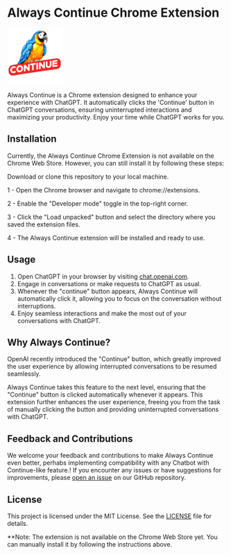 # Always Continue Chrome Extension

![Always Continue Logo](src/icon128.png)

Always Continue is a Chrome extension designed to enhance your experience with ChatGPT. It automatically clicks the 'Continue' button in ChatGPT conversations, ensuring uninterrupted interactions and maximizing your productivity. Enjoy your time while ChatGPT works for you.

## Installation

Currently, the Always Continue Chrome Extension is not available on the Chrome Web Store. However, you can still install it by following these steps:

Download or clone this repository to your local machine.

1 - Open the Chrome browser and navigate to chrome://extensions.

2 - Enable the "Developer mode" toggle in the top-right corner.

3 - Click the "Load unpacked" button and select the directory where you saved the extension files.

4 - The Always Continue extension will be installed and ready to use.

## Usage

1. Open ChatGPT in your browser by visiting [chat.openai.com](https://chat.openai.com).
2. Engage in conversations or make requests to ChatGPT as usual.
3. Whenever the "continue" button appears, Always Continue will automatically click it, allowing you to focus on the conversation without interruptions.
4. Enjoy seamless interactions and make the most out of your conversations with ChatGPT.

## Why Always Continue?
OpenAI recently introduced the "Continue" button, which greatly improved the user experience by allowing interrupted conversations to be resumed seamlessly. 
 
Always Continue takes this feature to the next level, ensuring that the "Continue" button is clicked automatically whenever it appears. This extension further enhances the user experience, freeing you from the task of manually clicking the button and providing uninterrupted conversations with ChatGPT. 

## Feedback and Contributions

We welcome your feedback and contributions to make Always Continue even better, perhabs implementing compatibility with any Chatbot with Continue-like feature.! If you encounter any issues or have suggestions for improvements, please [open an issue](https://github.com/oliveirabruno01/always-continue-ChatGPT/issues) on our GitHub repository.

## License

This project is licensed under the MIT License. See the [LICENSE](LICENSE) file for details.

**Note: The extension is not available on the Chrome Web Store yet. You can manually install it by following the instructions above.

